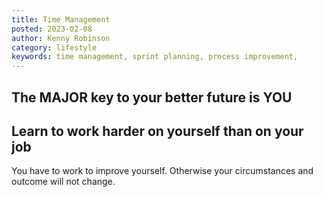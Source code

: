 ```yaml
---
title: Time Management
posted: 2023-02-08
author: Kenny Robinson
category: lifestyle
keywords: time management, sprint planning, process improvement, 
---
```


## The MAJOR key to your better future is YOU

## Learn to work harder on yourself than on your job

You have to work to improve yourself. Otherwise your circumstances and outcome will not change.
